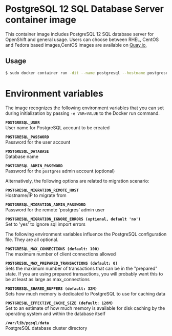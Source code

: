# PostgreSQL 12 SQL Database Server container image

This container image includes PostgreSQL 12 SQL database server for OpenShift and general usage.
Users can choose between RHEL, CentOS and Fedora based images,CentOS images are available on [Quay.io](https://quay.io/organization/centos7),

Usage
-----

```bash
$ sudo docker container run -dit --name postgresql --hostname postgresql -e POSTGRESQL_USER=<DB_USER> -e POSTGRESQL_PASSWORD=<DB_PASSWORD> -e POSTGRESQL_DATABASE=<DB_NAME> -p 5432:5432 leandromoreirajfa/postgres:12
```
# Environment variables

The image recognizes the following environment variables that you can set during
initialization by passing `-e VAR=VALUE` to the Docker run command.

**`POSTGRESQL_USER`**  
       User name for PostgreSQL account to be created

**`POSTGRESQL_PASSWORD`**  
       Password for the user account

**`POSTGRESQL_DATABASE`**  
       Database name

**`POSTGRESQL_ADMIN_PASSWORD`**  
       Password for the `postgres` admin account (optional)


Alternatively, the following options are related to migration scenario:

**`POSTGRESQL_MIGRATION_REMOTE_HOST`**  
       Hostname/IP to migrate from

**`POSTGRESQL_MIGRATION_ADMIN_PASSWORD`**  
       Password for the remote 'postgres' admin user

**`POSTGRESQL_MIGRATION_IGNORE_ERRORS (optional, default 'no')`**  
       Set to 'yes' to ignore sql import errors


The following environment variables influence the PostgreSQL configuration file. They are all optional.

**`POSTGRESQL_MAX_CONNECTIONS (default: 100)`**  
       The maximum number of client connections allowed

**`POSTGRESQL_MAX_PREPARED_TRANSACTIONS (default: 0)`**  
       Sets the maximum number of transactions that can be in the "prepared" state. If you are using prepared transactions, you will probably want this to be at least as large as max_connections

**`POSTGRESQL_SHARED_BUFFERS (default: 32M)`**  
       Sets how much memory is dedicated to PostgreSQL to use for caching data

**`POSTGRESQL_EFFECTIVE_CACHE_SIZE (default: 128M)`**  
       Set to an estimate of how much memory is available for disk caching by the operating system and within the database itself

**`/var/lib/pgsql/data`**  
       PostgreSQL database cluster directory